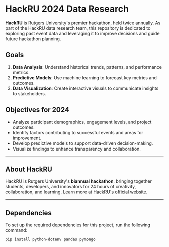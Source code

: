 # HackRU 2024 Data Research

**HackRU** is Rutgers University's premier hackathon, held twice annually. As part of the HackRU data research team, this repository is dedicated to exploring past event data and leveraging it to improve decisions and guide future hackathon planning.

## Goals

1. **Data Analysis**: Understand historical trends, patterns, and performance metrics.
2. **Predictive Models**: Use machine learning to forecast key metrics and outcomes.
3. **Data Visualization**: Create interactive visuals to communicate insights to stakeholders.

## Objectives for 2024

- Analyze participant demographics, engagement levels, and project outcomes.
- Identify factors contributing to successful events and areas for improvement.
- Develop predictive models to support data-driven decision-making.
- Visualize findings to enhance transparency and collaboration.

---

## About HackRU

HackRU is Rutgers University's **biannual hackathon**, bringing together students, developers, and innovators for 24 hours of creativity, collaboration, and learning. Learn more at [HackRU's official website](https://hackru.org).

---

## Dependencies

To set up the required dependencies for this project, run the following command:

```bash
pip install python-dotenv pandas pymongo
```
